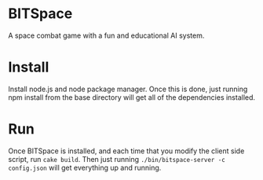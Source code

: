# BITSpace

A space combat game with a fun and educational AI system.

# Install

Install node.js and node package manager.  Once this is done, just running npm install from the base directory will get all of the dependencies installed.

# Run

Once BITSpace is installed, and each time that you modify the client side script, run <code>cake build</code>.  Then just running <code>./bin/bitspace-server -c config.json</code> will get everything up and running.
